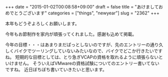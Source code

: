 +++
date = "2015-01-02T00:08:58+09:00"
draft = false
title = "あけましておめでとうございます"
categories = ["things", "newyear"]
slug = "2362"
+++

本年もどうぞよろしくお願いします。

今年もお節制作を家内が頑張ってくれました。感謝も込めて掲載。

今年の目標・・・はあまりまだぱっとしないのですが、先のエントリーの通り久しくバイクでツーリングしていないみたいなので、バイクでどこか行きたいですね。
短期的な目標としては、とり急ぎVCAPの資格を取れるように頑張らないといけません。
そういえばVMwareの資格試験についてのエントリー書いてないですね。
近日ぼちぼち書いていきたいと思います。
